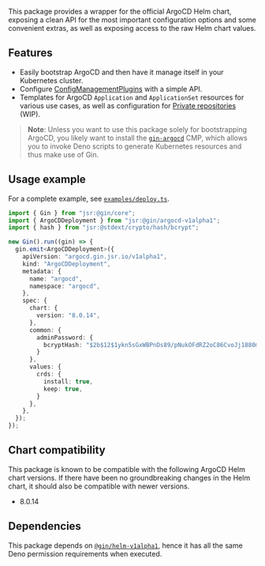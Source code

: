 This package provides a wrapper for the official ArgoCD Helm chart, exposing a clean API for the most important
configuration options and some convenient extras, as well as exposing access to the raw Helm chart values.

## Features

- Easily bootstrap ArgoCD and then have it manage itself in your Kubernetes cluster.
- Configure [ConfigManagementPlugins][ConfigManagementPlugins] with a simple API.
- Templates for ArgoCD `Application` and `ApplicationSet` resources for various use cases, as well as configuration for
  [Private repositories][Private repositories] (WIP).

> **Note**: Unless you want to use this package solely for bootstrapping ArgoCD, you likely want to install the
> [`gin-argocd`][gin-argocd] CMP, which allows you to invoke Deno scripts to generate Kubernetes resources and thus make
> use of Gin.

[ConfigManagementPlugins]: https://argo-cd.readthedocs.io/en/stable/operator-manual/config-management-plugins/
[Private repositories]: https://argo-cd.readthedocs.io/en/stable/user-guide/private-repositories/
[gin-argocd]: https://ghcr.io/niklasrosenstein/gin/gin-argocd

## Usage example

For a complete example, see [`examples/deploy.ts`](examples/deploy.ts).

```ts
import { Gin } from "jsr:@gin/core";
import { ArgoCDDeployment } from "jsr:@gin/argocd-v1alpha1";
import { hash } from "jsr:@stdext/crypto/hash/bcrypt";

new Gin().run((gin) => {
  gin.emit<ArgoCDDeployment>({
    apiVersion: "argocd.gin.jsr.io/v1alpha1",
    kind: "ArgoCDDeployment",
    metadata: {
      name: "argocd",
      namespace: "argocd",
    },
    spec: {
      chart: {
        version: "8.0.14",
      },
      common: {
        adminPassword: {
          bcryptHash: "$2b$12$1ykn5sGxWBPnDs89/pNukOFdRZ2oC86CvoJj1880mmH0GwbnA5Z2q", // "password"
        }
      },
      values: {
        crds: {
          install: true,
          keep: true,
        }
      },
    },
  });
});
```

## Chart compatibility

This package is known to be compatible with the following ArgoCD Helm chart versions. If there have been no
groundbreaking changes in the Helm chart, it should also be compatible with newer versions.

- 8.0.14

## Dependencies

This package depends on [`@gin/helm-v1alpha1`](https://jsr.io/@gin/helm-v1alpha1), hence it has all the same Deno
permission requirements when executed.

